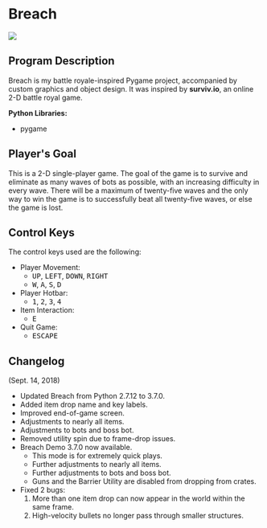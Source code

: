 # Breach
![](readme-demo/demo.gif)



## Program Description

Breach is my battle royale-inspired Pygame project, accompanied by custom graphics and object design. It was inspired by **surviv.io**, an online 2-D battle royal game.

**Python Libraries:**
* pygame
           
## Player's Goal
                      
This is a 2-D single-player game. The goal of the game is to survive and eliminate as many waves of bots as possible, with an increasing difficulty in every wave. There will be a maximum of twenty-five waves and the only way to win the game is to successfully beat all twenty-five waves, or else the game is lost.

## Control Keys
                    
The control keys used are the following:

* Player Movement: 
	* <tt>UP</tt>, <tt>LEFT</tt>, <tt>DOWN</tt>, <tt>RIGHT</tt>
	* <tt>W</tt>, <tt>A</tt>, <tt>S</tt>, <tt>D</tt>
* Player Hotbar: 
	* <tt>1</tt>, <tt>2</tt>, <tt>3</tt>, <tt>4</tt>
* Item Interaction:
	* <tt>E</tt>
* Quit Game: 
	* <tt>ESCAPE</tt>

## Changelog

(Sept. 14, 2018)
* Updated Breach from Python 2.7.12 to 3.7.0.
* Added item drop name and key labels.
* Improved end-of-game screen.
* Adjustments to nearly all items.
* Adjustments to bots and boss bot.
* Removed utility spin due to frame-drop issues.
* Breach Demo 3.7.0 now available.
	* This mode is for extremely quick plays.
	* Further adjustments to nearly all items.
	* Further adjustments to bots and boss bot.
	* Guns and the Barrier Utility are disabled from dropping from crates.
* Fixed 2 bugs:
  	1. More than one item drop can now appear in the world within the same frame.
  	2. High-velocity bullets no longer pass through smaller structures.

